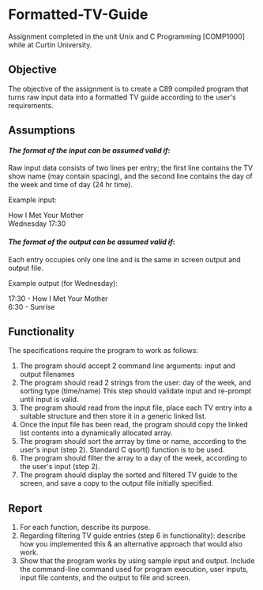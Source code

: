 # Formatted-TV-Guide
Assignment completed in the unit Unix and C Programming [COMP1000] while at Curtin University.

## Objective
The objective of the assignment is to create a C89 compiled program that turns raw input data into a formatted TV guide according to the user's requirements. 

## Assumptions
#### _The format of the input can be assumed valid if_:

Raw input data consists of two lines per entry; the first line contains the TV show name (may contain spacing), and the second line contains the day of the week and time of day (24 hr time).

Example input:

How I Met Your Mother  
Wednesday 17:30


#### _The format of the output can be assumed valid if_:

Each entry occupies only one line and is the same in screen output and output file.

Example output (for Wednesday):

17:30 - How I Met Your Mother                                       
 6:30 - Sunrise
 
## Functionality
The specifications require the program to work as follows:
1) The program should accept 2 command line arguments: input and output filenames
2) The program should read 2 strings from the user: day of the week, and sorting type (time/name)
This step should validate input and re-prompt until input is valid.
3) The program should read from the input file, place each TV entry into a suitable structure and then store it in a generic linked list.
4) Once the input file has been read, the program should copy the linked list contents into a dynamically allocated array.
5) The program should sort the arrray by time or name, according to the user's input (step 2). Standard C qsort() function is to be used.
6) The program should filter the array to a day of the week, according to the user's input (step 2).
7) The program should display the sorted and filtered TV guide to the screen, and save a copy to the output file initially specified.

## Report
1) For each function, describe its purpose.
2) Regarding filtering TV guide entries (step 6 in functionality): describe how you implemented this & an alternative approach that would also work.
3) Show that the program works by using sample input and output. Include the command-line command used for program execution, user inputs, input file contents, and the output to file and screen. 
